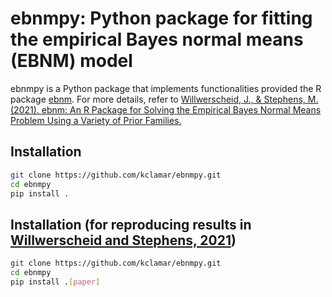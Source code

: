 # ebnmpy: Python package for fitting the empirical Bayes normal means (EBNM) model
ebnmpy is a Python package that implements functionalities provided the R package [ebnm](https://github.com/stephenslab/ebnm).
For more details, refer to [Willwerscheid, J., & Stephens, M. (2021). ebnm: An R Package for Solving the Empirical Bayes Normal Means Problem Using a Variety of Prior Families.](https://arxiv.org/abs/2110.00152)
## Installation

```bash
git clone https://github.com/kclamar/ebnmpy.git
cd ebnmpy
pip install .
```

## Installation (for reproducing results in [Willwerscheid and Stephens, 2021](https://arxiv.org/abs/2110.00152))

```bash
git clone https://github.com/kclamar/ebnmpy.git
cd ebnmpy
pip install .[paper]
```
